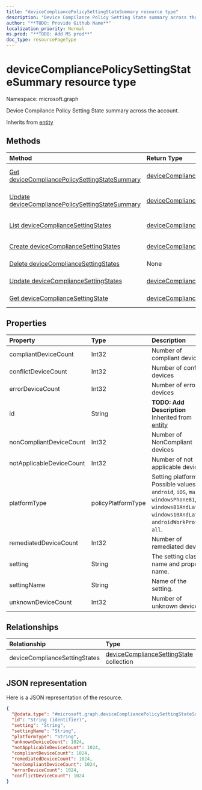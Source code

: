 ```yaml
---
title: "deviceCompliancePolicySettingStateSummary resource type"
description: "Device Compilance Policy Setting State summary across the account."
author: "**TODO: Provide Github Name**"
localization_priority: Normal
ms.prod: "**TODO: Add MS prod**"
doc_type: resourcePageType
---
```


# deviceCompliancePolicySettingStateSummary resource type


Namespace: microsoft.graph

Device Compilance Policy Setting State summary across the account.


Inherits from [entity](../resources/entity.md)

## Methods
|Method|Return Type|Description|
|:---|:---|:---|
|[Get deviceCompliancePolicySettingStateSummary](../api/devicecompliancepolicysettingstatesummary-get.md)|[deviceCompliancePolicySettingStateSummary](../resources/devicecompliancepolicysettingstatesummary.md)|Read properties and relationships of a [deviceCompliancePolicySettingStateSummary](../resources/devicecompliancepolicysettingstatesummary.md) object.|
|[Update deviceCompliancePolicySettingStateSummary](../api/devicecompliancepolicysettingstatesummary-update.md)|[deviceCompliancePolicySettingStateSummary](../resources/devicecompliancepolicysettingstatesummary.md)|Update the properties of a [deviceCompliancePolicySettingStateSummary](../resources/devicecompliancepolicysettingstatesummary.md) object.|
|[List deviceComplianceSettingStates](../api/devicecompliancepolicysettingstatesummary-list-devicecompliancesettingstates.md)|[deviceComplianceSettingState](../resources/devicecompliancesettingstate.md) collection|Get the deviceComplianceSettingStates from the deviceComplianceSettingStates navigation property.|
|[Create deviceComplianceSettingStates](../api/devicecompliancepolicysettingstatesummary-post-devicecompliancesettingstates.md)|[deviceComplianceSettingState](../resources/devicecompliancesettingstate.md)|Create a new deviceComplianceSettingStates object.|
|[Delete deviceComplianceSettingStates](../api/devicecompliancepolicysettingstatesummary-delete-devicecompliancesettingstates.md)|None|Delete a deviceComplianceSettingStates object.|
|[Update deviceComplianceSettingStates](../api/devicecompliancepolicysettingstatesummary-update-devicecompliancesettingstates.md)|[deviceComplianceSettingState](../resources/devicecompliancesettingstate.md)|Update the properties of a deviceComplianceSettingStates object.|
|[Get deviceComplianceSettingState](../api/devicecompliancesettingstate-get.md)|[deviceComplianceSettingState](../resources/devicecompliancesettingstate.md)|Read properties and relationships of a [deviceComplianceSettingState](../resources/devicecompliancesettingstate.md) object.|

## Properties
|Property|Type|Description|
|:---|:---|:---|
|compliantDeviceCount|Int32|Number of compliant devices|
|conflictDeviceCount|Int32|Number of conflict devices|
|errorDeviceCount|Int32|Number of error devices|
|id|String|**TODO: Add Description** Inherited from [entity](../resources/entity.md)|
|nonCompliantDeviceCount|Int32|Number of NonCompliant devices|
|notApplicableDeviceCount|Int32|Number of not applicable devices|
|platformType|policyPlatformType|Setting platform. Possible values are: `android`, `iOS`, `macOS`, `windowsPhone81`, `windows81AndLater`, `windows10AndLater`, `androidWorkProfile`, `all`.|
|remediatedDeviceCount|Int32|Number of remediated devices|
|setting|String|The setting class name and property name.|
|settingName|String|Name of the setting.|
|unknownDeviceCount|Int32|Number of unknown devices|

## Relationships
|Relationship|Type|Description|
|:---|:---|:---|
|deviceComplianceSettingStates|[deviceComplianceSettingState](../resources/devicecompliancesettingstate.md) collection|**TODO: Add Description**|

## JSON representation
Here is a JSON representation of the resource.
<!-- {
  "blockType": "resource",
  "keyProperty": "id",
  "@odata.type": "microsoft.graph.deviceCompliancePolicySettingStateSummary",
  "baseType": "microsoft.graph.entity",
  "openType": false
}
-->
``` json
{
  "@odata.type": "#microsoft.graph.deviceCompliancePolicySettingStateSummary",
  "id": "String (identifier)",
  "setting": "String",
  "settingName": "String",
  "platformType": "String",
  "unknownDeviceCount": 1024,
  "notApplicableDeviceCount": 1024,
  "compliantDeviceCount": 1024,
  "remediatedDeviceCount": 1024,
  "nonCompliantDeviceCount": 1024,
  "errorDeviceCount": 1024,
  "conflictDeviceCount": 1024
}
```

